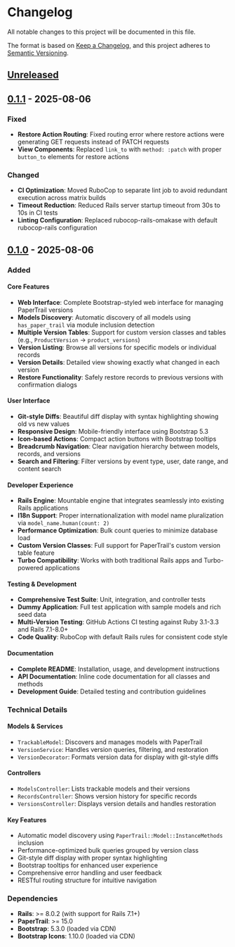 # Changelog

All notable changes to this project will be documented in this file.

The format is based on [Keep a Changelog](https://keepachangelog.com/en/1.0.0/),
and this project adheres to [Semantic Versioning](https://semver.org/spec/v2.0.0.html).

## [Unreleased]

## [0.1.1] - 2025-08-06

### Fixed
- **Restore Action Routing**: Fixed routing error where restore actions were generating GET requests instead of PATCH requests
- **View Components**: Replaced `link_to` with `method: :patch` with proper `button_to` elements for restore actions

### Changed
- **CI Optimization**: Moved RuboCop to separate lint job to avoid redundant execution across matrix builds
- **Timeout Reduction**: Reduced Rails server startup timeout from 30s to 10s in CI tests
- **Linting Configuration**: Replaced rubocop-rails-omakase with default rubocop-rails configuration

## [0.1.0] - 2025-08-06

### Added

#### Core Features
- **Web Interface**: Complete Bootstrap-styled web interface for managing PaperTrail versions
- **Models Discovery**: Automatic discovery of all models using `has_paper_trail` via module inclusion detection
- **Multiple Version Tables**: Support for custom version classes and tables (e.g., `ProductVersion` → `product_versions`)
- **Version Listing**: Browse all versions for specific models or individual records
- **Version Details**: Detailed view showing exactly what changed in each version
- **Restore Functionality**: Safely restore records to previous versions with confirmation dialogs

#### User Interface
- **Git-style Diffs**: Beautiful diff display with syntax highlighting showing old vs new values
- **Responsive Design**: Mobile-friendly interface using Bootstrap 5.3
- **Icon-based Actions**: Compact action buttons with Bootstrap tooltips
- **Breadcrumb Navigation**: Clear navigation hierarchy between models, records, and versions
- **Search and Filtering**: Filter versions by event type, user, date range, and content search

#### Developer Experience
- **Rails Engine**: Mountable engine that integrates seamlessly into existing Rails applications
- **I18n Support**: Proper internationalization with model name pluralization via `model_name.human(count: 2)`
- **Performance Optimization**: Bulk count queries to minimize database load
- **Custom Version Classes**: Full support for PaperTrail's custom version table feature
- **Turbo Compatibility**: Works with both traditional Rails apps and Turbo-powered applications

#### Testing & Development
- **Comprehensive Test Suite**: Unit, integration, and controller tests
- **Dummy Application**: Full test application with sample models and rich seed data
- **Multi-Version Testing**: GitHub Actions CI testing against Ruby 3.1-3.3 and Rails 7.1-8.0+
- **Code Quality**: RuboCop with default Rails rules for consistent code style

#### Documentation
- **Complete README**: Installation, usage, and development instructions
- **API Documentation**: Inline code documentation for all classes and methods
- **Development Guide**: Detailed testing and contribution guidelines

### Technical Details

#### Models & Services
- `TrackableModel`: Discovers and manages models with PaperTrail
- `VersionService`: Handles version queries, filtering, and restoration
- `VersionDecorator`: Formats version data for display with git-style diffs

#### Controllers
- `ModelsController`: Lists trackable models and their versions
- `RecordsController`: Shows version history for specific records  
- `VersionsController`: Displays version details and handles restoration

#### Key Features
- Automatic model discovery using `PaperTrail::Model::InstanceMethods` inclusion
- Performance-optimized bulk queries grouped by version class
- Git-style diff display with proper syntax highlighting
- Bootstrap tooltips for enhanced user experience
- Comprehensive error handling and user feedback
- RESTful routing structure for intuitive navigation

### Dependencies

- **Rails**: >= 8.0.2 (with support for Rails 7.1+)
- **PaperTrail**: >= 15.0
- **Bootstrap**: 5.3.0 (loaded via CDN)
- **Bootstrap Icons**: 1.10.0 (loaded via CDN)

[Unreleased]: https://github.com/your-org/paper_trail_history/compare/v0.1.1...HEAD
[0.1.1]: https://github.com/your-org/paper_trail_history/compare/v0.1.0...v0.1.1
[0.1.0]: https://github.com/your-org/paper_trail_history/releases/tag/v0.1.0